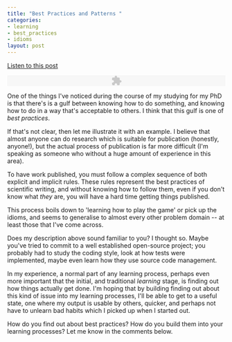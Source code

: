 ```yaml
--- 
title: "Best Practices and Patterns "
categories: 
- learning
- best_practices
- idioms
layout: post
---
```

<a href="http://files.hackerific.net/Best_Practices.m4a">Listen to this post</a>

<object classid="clsid:D27CDB6E-AE6D-11cf-96B8-444553540000" id="Anjuna_Episode_Player" width="100%" height="25" codebase="http://fpdownload.macromedia.com/get/flashplayer/current/swflash.cab">
		<param name="movie" value="http://podcastpickle.com/.assets/flash/Anjuna_Episode_Player.swf" />
		<param name="quality" value="high" />
		<param name="bgcolor" value="#869ca7" />
		<param name="allowScriptAccess" value="sameDomain" />
		<param name="flashVars" value="titleString=Best Practices&soundURI=http://files.hackerific.net/best_practices.mp3" />
		<embed src="http://podcastpickle.com/.assets/flash/Anjuna_Episode_Player.swf" quality="high" bgcolor="#869ca7"
			width="100%" height="25" name="Anjuna_Episode_Player" align="middle" play="true" loop="false" allowScriptAccess="sameDomain" type="application/x-shockwave-flash" flashVars="titleString=Best Practices&soundURI=http://files.hackerific.net/Best_Practices.m4a" pluginspage="http://www.adobe.com/go/getflashplayer">
		</embed>
</object>

One of the things I've noticed during the course of my studying for my PhD is that there's is a gulf between knowing how to do something, and knowing how to do in a way that's acceptable to others. I think that this gulf is one of *best practices*. 

If that's not clear, then let me illustrate it with an example. I believe that almost anyone can do research which is suitable for publication (honestly, anyone!), but the actual process of publication is far more difficult (I'm speaking as someone who without a huge amount of experience in this area). 

To have work published, you must follow a complex sequence of both explicit and implicit rules. These rules represent the best practices of scientific writing, and without knowing how to follow them, even if you don't know what *they* are, you will have a hard time getting things published. 

This process boils down to 'learning how to play the game' or pick up the idioms, and seems to generalise to almost every other problem domain -- at least those that I've come across. 

Does my description above sound familiar to you? I thought so. Maybe you've tried to commit to a well established open-source project; you probably had to study the coding style, look at how tests were implemented, maybe even learn how they use source code management. 

In my experience, a normal part of any learning process, perhaps even more important that the initial, and traditional *learning* stage, is finding out how things actually get done. I'm hoping that by building finding out about this kind of issue into my learning processes, I'll be able to get to a useful state, one where my output is usable by others, quicker, and perhaps not have to unlearn bad habits which I picked up when I started out.

How do you find out about best practices? How do you build them into your learning processes? Let me know in the comments below.
